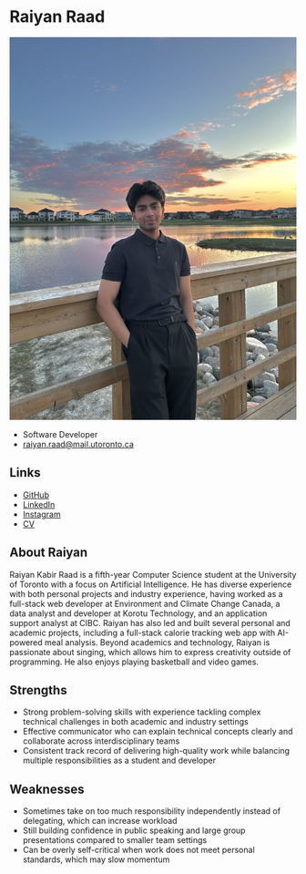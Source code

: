 # Raiyan Raad

![Raiyan Raad Profile](./raiyan_raad.jpeg)

- Software Developer
- raiyan.raad@mail.utoronto.ca

## Links

- [GitHub](https://github.com/Raiyankr)
- [LinkedIn](https://www.linkedin.com/in/raiyan-raad/)
- [Instagram]([https://www.instagram.com/samuelruo11/](https://www.instagram.com/raiyan_raad/))
- [CV](https://github.com/user-attachments/files/22670827/Raiyan_Raad_Resume.pdf)


## About Raiyan

Raiyan Kabir Raad is a fifth-year Computer Science student at the University of Toronto with a focus on Artificial Intelligence. He has diverse experience with both personal projects and industry experience, having worked as a full-stack web developer at Environment and Climate Change Canada, a data analyst and developer at Korotu Technology, and an application support analyst at CIBC. Raiyan has also led and built several personal and academic projects, including a full-stack calorie tracking web app with AI-powered meal analysis. Beyond academics and technology, Raiyan is passionate about singing, which allows him to express creativity outside of programming. He also enjoys playing basketball and video games.

## Strengths

- Strong problem-solving skills with experience tackling complex technical challenges in both academic and industry settings
- Effective communicator who can explain technical concepts clearly and collaborate across interdisciplinary teams
- Consistent track record of delivering high-quality work while balancing multiple responsibilities as a student and developer

## Weaknesses

- Sometimes take on too much responsibility independently instead of delegating, which can increase workload
- Still building confidence in public speaking and large group presentations compared to smaller team settings
- Can be overly self-critical when work does not meet personal standards, which may slow momentum
